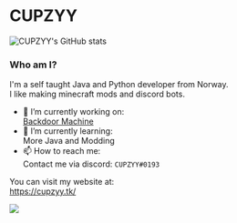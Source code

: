 # CUPZYY

![CUPZYY's GitHub stats](https://github-readme-stats.vercel.app/api?username=CUPZYY&include_all_commits=true&count_private=true&show_icons=true&theme=dark)

### Who am I?
I'm a self taught Java and Python developer from Norway.<br />I like making minecraft mods and discord bots.


- 🔭 I’m currently working on: <br />
[Backdoor Machine](https://github.com/CUPZYY/Backdoor-Machine)<br />
- 🌱 I’m currently learning: <br />
More Java and Modding
- 📫 How to reach me: <br />
Contact me via discord: `CUPZYY#0193`


You can visit my website at: <br />
https://cupzyy.tk/

![](https://komarev.com/ghpvc/?username=CUPZYY&style=flat-square)
